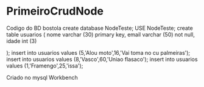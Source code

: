 # PrimeiroCrudNode
Codigo do BD bostola
create database NodeTeste;
USE NodeTeste;
create table usuarios (
	nome varchar (30) primary key,
    email varchar (50) not null,
    idade int (3)
    
);
insert into usuarios values (5,'Alou moto',16,'Vai toma no cu palmeiras');
insert into usuarios values (8,'Vasco',60,'Uniao flasaco');
insert into usuarios values (1,'Framengo',25,'issa');

Criado no mysql Workbench

